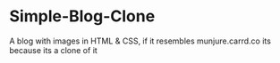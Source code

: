 # Simple-Blog-Clone
A blog with images in HTML &amp; CSS, if it resembles munjure.carrd.co its because its a clone of it 
